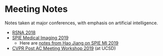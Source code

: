 # Meeting Notes
Notes taken at major conferences, with emphasis on artificial intelligence.

- [RSNA 2018](RSNA2018/README.md)
- [SPIE Medical Imaging 2019](SPIE2019/README.md)
  - Here are [notes from Hao Jiang on SPIE MI 2019](https://github.com/coolwulf/SPIE2019)
- [CVPR Post AC Meeting Workshop 2019](CVPRPostAC2019/README.md) (at UCSD)
